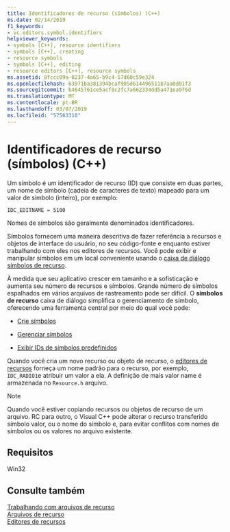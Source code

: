 ```yaml
---
title: Identificadores de recurso (símbolos) (C++)
ms.date: 02/14/2019
f1_keywords:
- vc.editors.symbol.identifiers
helpviewer_keywords:
- symbols [C++], resource identifiers
- symbols [C++], creating
- resource symbols
- symbols [C++], editing
- resource editors [C++], resource symbols
ms.assetid: 8fccc09a-0237-4a65-b9c4-57d60c59e324
ms.openlocfilehash: 63971ba381394bcaf905d614496511b7aa0d01f3
ms.sourcegitcommit: b4645761ce5acf8c2fc7a662334dd5a471ea976d
ms.translationtype: MT
ms.contentlocale: pt-BR
ms.lasthandoff: 03/07/2019
ms.locfileid: "57563310"
---
```

# <a name="resource-identifiers-symbols-c"></a>Identificadores de recurso (símbolos) (C++)

Um símbolo é um identificador de recurso (ID) que consiste em duas partes, um nome de símbolo (cadeia de caracteres de texto) mapeado para um valor de símbolo (inteiro), por exemplo:

```
IDC_EDITNAME = 5100
```

Nomes de símbolos são geralmente denominados identificadores.

Símbolos fornecem uma maneira descritiva de fazer referência a recursos e objetos de interface do usuário, no seu código-fonte e enquanto estiver trabalhando com eles nos editores de recursos. Você pode exibir e manipular símbolos em um local conveniente usando o [caixa de diálogo símbolos de recurso](../windows/viewing-resource-symbols.md).

À medida que seu aplicativo crescer em tamanho e a sofisticação e aumenta seu número de recursos e símbolos. Grande número de símbolos espalhados em vários arquivos de rastreamento pode ser difícil. O **símbolos de recurso** caixa de diálogo simplifica o gerenciamento de símbolo, oferecendo uma ferramenta central por meio do qual você pode:

- [Crie símbolos](../windows/creating-new-symbols.md)

- [Gerenciar símbolos](../windows/changing-a-symbol-or-symbol-name-id.md)

- [Exibir IDs de símbolos predefinidos](../windows/predefined-symbol-ids.md)

Quando você cria um novo recurso ou objeto de recurso, o [editores de recursos](../windows/resource-editors.md) forneça um nome padrão para o recurso, por exemplo, `IDC_RADIO1`e atribuir um valor a ela. A definição de mais valor name é armazenada no `Resource.h` arquivo.

> [!NOTE]
> Quando você estiver copiando recursos ou objetos de recurso de um arquivo. RC para outro, o Visual C++ pode alterar o recurso transferido símbolo valor, ou o nome do símbolo e, para evitar conflitos com nomes de símbolos ou os valores no arquivo existente.

## <a name="requirements"></a>Requisitos

Win32

## <a name="see-also"></a>Consulte também

[Trabalhando com arquivos de recurso](../windows/working-with-resource-files.md)<br/>
[Arquivos de recurso](../windows/resource-files-visual-studio.md)<br/>
[Editores de recursos](../windows/resource-editors.md)<br/>